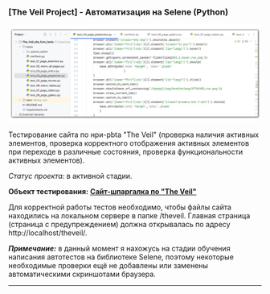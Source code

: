 ### [The Veil Project] - Автоматизация на Selene (Python)

![git_pic](https://github.com/OQASergey/The_Veil_site_func_tests/raw/master/pics/title.png)

Тестирование сайта по нри-pbta "The Veil" (проверка наличия активных элементов, проверка корректного отображения активных элементов при переходе в различные состояния, проверка функциональности активных элементов).

*Статус проекта:* в активной стадии.

**Объект тестирования:** **[Сайт-шпаргалка по "The Veil"](https://github.com/OQASergey/The_Veil_site#readme)** 

Для корректной работы тестов необходимо, чтобы файлы сайта находились на локальном сервере в папке /theveil. Главная страница (страница с предупреждением) должна открывалась по адресу http://localhost/theveil/.

***Примечание:*** в данный момент я нахожусь на стадии обучения написания автотестов на библиотеке Selene, поэтому некоторые необходимые проверки ещё не добавлены или заменены автоматическими скриншотами браузера.

---
